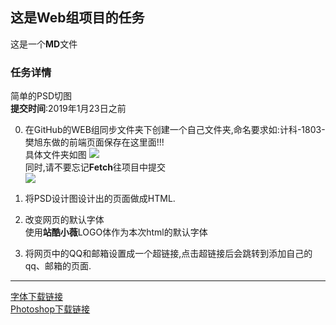 ## 这是Web组项目的任务
这是一个**MD**文件  





### 任务详情 
简单的PSD切图  
**提交时间**:2019年1月23日之前
  
0. 在GitHub的WEB组同步文件夹下创建一个自己文件夹,命名要求如:计科-1803-樊旭东做的前端页面保存在这里面!!!  
具体文件夹如图
![](https://i.imgur.com/okX3062.png)  
同时,请不要忘记**Fetch**往项目中提交  
![](https://i.imgur.com/hhXhSOU.png)
  
1. 将PSD设计图设计出的页面做成HTML.  
2. 改变网页的默认字体  
使用**站酷小薇**LOGO体作为本次html的默认字体

3. 将网页中的QQ和邮箱设置成一个超链接,点击超链接后会跳转到添加自己的qq、邮箱的页面.

---
[字体下载链接](http://www.zcool.com.cn/special/zcoolfonts/#secondPage "字体下载")  
[Photoshop下载链接](https://baidu.com "baidu.com")

  
